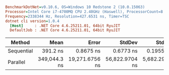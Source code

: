 ``` ini

BenchmarkDotNet=v0.10.6, OS=Windows 10 Redstone 2 (10.0.15063)
Processor=Intel Core i7-4700MQ CPU 2.40GHz (Haswell), ProcessorCount=8
Frequency=2338344 Hz, Resolution=427.6531 ns, Timer=TSC
dotnet cli version=1.0.4
  [Host]     : .NET Core 4.6.25211.01, 64bit RyuJIT
  DefaultJob : .NET Core 4.6.25211.01, 64bit RyuJIT


```
 |     Method |         Mean |          Error |         StdDev |        StdErr |          Min |           Q1 |       Median |           Q3 |          Max |           P0 |          P25 |          P50 |          P80 |          P85 |          P90 |          P95 |         P100 |        Op/s | Scaled | ScaledSD |
 |----------- |-------------:|---------------:|---------------:|--------------:|-------------:|-------------:|-------------:|-------------:|-------------:|-------------:|-------------:|-------------:|-------------:|-------------:|-------------:|-------------:|-------------:|------------:|-------:|---------:|
 | Sequential |     391.2 ns |      0.8675 ns |      0.6773 ns |     0.1955 ns |     390.0 ns |     390.9 ns |     391.3 ns |     391.8 ns |     392.1 ns |     390.0 ns |     391.0 ns |     391.3 ns |     391.8 ns |     391.9 ns |     391.9 ns |     392.0 ns |     392.1 ns | 2,555,949.1 |   1.00 |     0.00 |
 |   Parallel | 349,044.3 ns | 19,271.6756 ns | 56,822.9704 ns | 5,682.2970 ns | 246,609.3 ns | 297,485.1 ns | 348,155.7 ns | 397,505.2 ns | 453,680.7 ns | 246,609.3 ns | 297,788.5 ns | 348,155.7 ns | 402,075.6 ns | 416,061.0 ns | 422,274.4 ns | 431,346.5 ns | 453,680.7 ns |     2,865.0 | 892.14 |   144.52 |
